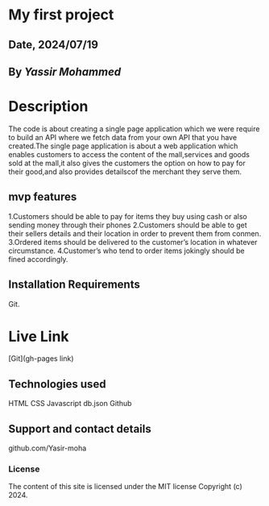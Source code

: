 # My first project

## Date, 2024/07/19

## By *Yassir Mohammed*

# Description
The code is about creating a single page application which we were require to build an API where we fetch data from your own API that you have created.The single page application is about a web application which enables customers to access the content of the mall,services and goods sold at the mall,it also gives the customers the option on how to pay for their good,and also provides detailscof the merchant they serve them.

## mvp features
1.Customers should be able to pay for items they buy using cash or also sending money through their phones
2.Customers should be able to get their sellers details and their location in order to prevent them from conmen.
3.Ordered items should be delivered to the customer’s location in whatever circumstance. 
4.Customer’s who tend to order items jokingly should be fined accordingly.


## Installation Requirements
Git.


# Live Link
[Git](gh-pages link)

## Technologies used
HTML
CSS
Javascript
db.json
Github


## Support and contact details
github.com/Yasir-moha

### License
The content of this site is licensed under the MIT license
Copyright (c) 2024.

